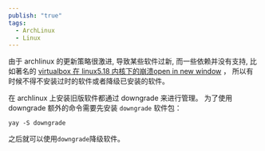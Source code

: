 ```yaml
---
publish: "true"
tags:
  - ArchLinux
  - Linux
---
```


由于 archlinux 的更新策略很激进, 导致某些软件过新, 而一些依赖并没有支持, 比如著名的 [virtualbox 在 linux5.18 内核下的崩溃open in new window](https://bugs.archlinux.org/task/74900) ， 所以有时候不得不安装过时的软件或者降级已安装的软件。

在 archlinux 上安装旧版软件都通过 downgrade 来进行管理。
为了使用 downgrade 额外的命令需要先安装 `downgrade` 软件包：

```
yay -S downgrade
```
之后就可以使用`downgrade`降级软件。